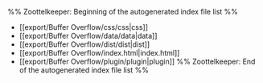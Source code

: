 %% Zoottelkeeper: Beginning of the autogenerated index file list  %%
-  [[export/Buffer Overflow/css/css|css]]
-  [[export/Buffer Overflow/data/data|data]]
-  [[export/Buffer Overflow/dist/dist|dist]]
-  [[export/Buffer Overflow/index.html|index.html]]
-  [[export/Buffer Overflow/plugin/plugin|plugin]]
%% Zoottelkeeper: End of the autogenerated index file list  %%
